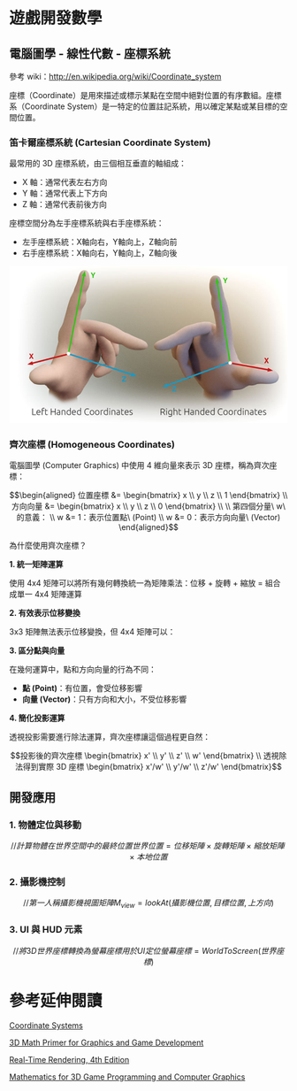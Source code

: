 # 遊戲開發數學
## 電腦圖學 - 線性代數 - 座標系統
參考 wiki：http://en.wikipedia.org/wiki/Coordinate_system

座標（Coordinate）是用來描述或標示某點在空間中絕對位置的有序數組。座標系（Coordinate System）是一特定的位置註記系統，用以確定某點或某目標的空間位置。

### 笛卡爾座標系統 (Cartesian Coordinate System)
最常用的 3D 座標系統，由三個相互垂直的軸組成：
- X 軸：通常代表左右方向
- Y 軸：通常代表上下方向  
- Z 軸：通常代表前後方向

座標空間分為左手座標系統與右手座標系統：
- 左手座標系統：X軸向右，Y軸向上，Z軸向前
- 右手座標系統：X軸向右，Y軸向上，Z軸向後

![alt text](images/lefthand_righthand.png)

### 齊次座標 (Homogeneous Coordinates)
電腦圖學 (Computer Graphics) 中使用 4 維向量來表示 3D 座標，稱為齊次座標：
```math
\begin{aligned}
位置座標 &= \begin{bmatrix} x \\ y \\ z \\ 1 \end{bmatrix} \\
方向向量 &= \begin{bmatrix} x \\ y \\ z \\ 0 \end{bmatrix} \\
\\
第四個分量\ w\ 的意義： \\
w &= 1：表示位置點\ (Point) \\
w &= 0：表示方向向量\ (Vector)
\end{aligned}
```

為什麼使用齊次座標？

**1. 統一矩陣運算**

使用 4x4 矩陣可以將所有幾何轉換統一為矩陣乘法：位移 + 旋轉 + 縮放 = 組合成單一 4x4 矩陣運算

**2. 有效表示位移變換**

3x3 矩陣無法表示位移變換，但 4x4 矩陣可以：

**3. 區分點與向量**

在幾何運算中，點和方向向量的行為不同：

- **點 (Point)**：有位置，會受位移影響
- **向量 (Vector)**：只有方向和大小，不受位移影響

**4. 簡化投影運算**

透視投影需要進行除法運算，齊次座標讓這個過程更自然：

```math
投影後的齊次座標
\begin{bmatrix} x' \\ y' \\ z' \\ w' \end{bmatrix} \\
透視除法得到實際 3D 座標
\begin{bmatrix} x'/w' \\ y'/w' \\ z'/w' \end{bmatrix}
```

## 開發應用

### 1. 物體定位與移動
```math
// 計算物體在世界空間中的最終位置
世界位置 = 位移矩陣 \times 旋轉矩陣 \times 縮放矩陣 \times 本地位置
```

### 2. 攝影機控制
```math
// 第一人稱攝影機視圖矩陣
M_{view} = lookAt(攝影機位置, 目標位置, 上方向)
```

### 3. UI 與 HUD 元素
```math
// 將 3D 世界座標轉換為螢幕座標用於 UI 定位
螢幕座標 = WorldToScreen(世界座標)
```

# 參考延伸閱讀

[Coordinate Systems](https://learnopengl.com/Getting-started/Coordinate-Systems)

[3D Math Primer for Graphics and Game Development](https://gamemath.com/)

[Real-Time Rendering, 4th Edition](http://www.realtimerendering.com/)

[Mathematics for 3D Game Programming and Computer Graphics](https://mathfor3dgameprogramming.com/)
